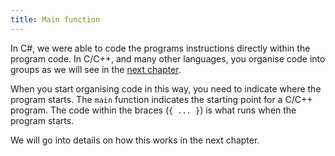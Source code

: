 ```yaml
---
title: Main function 
---
```


In C#, we were able to code the programs instructions directly within the program code. In C/C++, and many other languages, you organise code into groups as we will see in the [next chapter](../../../2-organising-code/0-overview).

When you start organising code in this way, you need to indicate where the program starts. The `main` function indicates the starting point for a C/C++ program. The code within the braces (`{ ... }`) is what runs when the program starts.

We will go into details on how this works in the next chapter.
